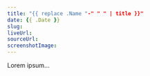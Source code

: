 ```yaml
---
title: "{{ replace .Name "-" " " | title }}"
date: {{ .Date }}
slug: 
liveUrl: 
sourceUrl: 
screenshotImage: 
---
```


Lorem ipsum...

<!--more-->
